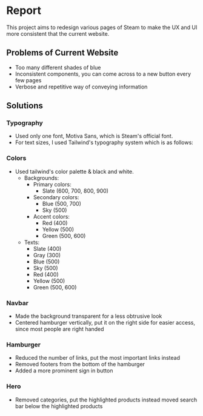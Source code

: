 # Report

This project aims to redesign various pages of Steam to make the UX and UI more consistent
that the current website.

## Problems of Current Website

- Too many different shades of blue
- Inconsistent components, you can come across to a new button every few pages
- Verbose and repetitive way of conveying information

## Solutions

### Typography

- Used only one font, Motiva Sans, which is Steam's official font.
- For text sizes, I used Tailwind's typography system which is as follows:

<!-- TODO: put image here -->

### Colors

- Used tailwind's color palette & black and white.
  - Backgrounds:
    - Primary colors:
      - Slate (600, 700, 800, 900)
    - Secondary colors:
      - Blue (500, 700)
      - Sky (500)
    - Accent colors:
      - Red (400)
      - Yellow (500)
      - Green (500, 600)
  - Texts:
    - Slate (400)
    - Gray (300)
    - Blue (500)
    - Sky (500)
    - Red (400)
    - Yellow (500)
    - Green (500, 600)

### Navbar

- Made the background transparent for a less obtrusive look
- Centered hamburger vertically, put it on the right side for easier access, since
  most people are right handed

### Hamburger

- Reduced the number of links, put the most important links instead
- Removed footers from the bottom of the hamburger
- Added a more prominent sign in button

### Hero

- Removed categories, put the highlighted products instead moved search bar below the highlighted products
